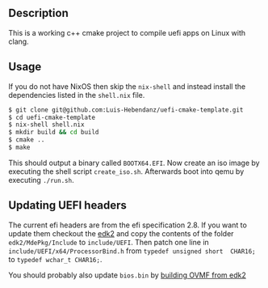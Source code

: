 ## Description
This is a working c++ cmake project to compile uefi apps on Linux with clang.


## Usage

If you do not have NixOS then skip the `nix-shell` and instead install
the dependencies listed in the `shell.nix` file.

```bash
$ git clone git@github.com:Luis-Hebendanz/uefi-cmake-template.git
$ cd uefi-cmake-template
$ nix-shell shell.nix
$ mkdir build && cd build
$ cmake ..
$ make
```

This should output a binary called `BOOTX64.EFI`.
Now create an iso image by executing the shell script `create_iso.sh`.
Afterwards boot into qemu by executing `./run.sh`.


## Updating UEFI headers
The current efi headers are from the efi specification 2.8. If you want to update them
checkout the [edk2](https://github.com/tianocore/edk2) and copy the contents of the folder
`edk2/MdePkg/Include` to `include/UEFI`. Then patch one line in `include/UEFI/x64/ProcessorBind.h`
from `typedef unsigned short  CHAR16;` to `typedef wchar_t CHAR16;`.

You should probably also update `bios.bin` by [building OVMF from edk2](https://github.com/tianocore/tianocore.github.io/wiki/How-to-build-OVMF)

